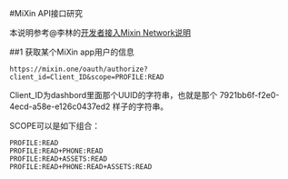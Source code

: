 #MiXin API接口研究

本说明参考@李林的[开发者接入Mixin Network说明](https://gist.github.com/myrual/64769acd3d09e9fd3ac37636d899f844#%E5%BC%80%E5%8F%91%E8%80%85%E6%8E%A5%E5%85%A5mixin-network%E8%AF%B4%E6%98%8E)

##1 获取某个MiXin app用户的信息

`https://mixin.one/oauth/authorize?client_id=Client_ID&scope=PROFILE:READ`

Client_ID为dashbord里面那个UUID的字符串，也就是那个 7921bb6f-f2e0-4ecd-a58e-e126c0437ed2 样子的字符串。

SCOPE可以是如下组合：

```
PROFILE:READ
PROFILE:READ+PHONE:READ
PROFILE:READ+ASSETS:READ
PROFILE:READ+PHONE:READ+ASSETS:READ
```
